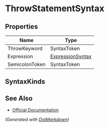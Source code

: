 # ThrowStatementSyntax

## Properties

| Name           | Type                                    |
| -------------- | --------------------------------------- |
| ThrowKeyword   | SyntaxToken                             |
| Expression     | [ExpressionSyntax](ExpressionSyntax.md) |
| SemicolonToken | SyntaxToken                             |

## SyntaxKinds

## See Also

* [Official Documentation](https://docs.microsoft.com/en-us/dotnet/api/microsoft.codeanalysis.csharp.syntax.throwstatementsyntax)


*\(Generated with [DotMarkdown](http://github.com/JosefPihrt/DotMarkdown)\)*